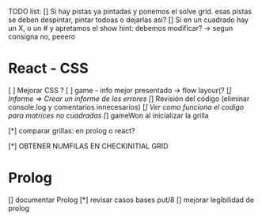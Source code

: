 TODO list:
[] Si hay pistas ya pintadas y ponemos el solve grid. esas pistas se deben despintar, pintar todoas o dejarlas asi?
[] Si en un cuadrado hay un X, o un # y apretamos el show hint: debemos modificar?
    -> segun consigna no, peeero


# React - CSS
[ ] Mejorar CSS ?
    [ ]  game - info mejor presentado -> flow layour(?
[*] Informe => Crear un informe de los errores
[*] Revisión del código (eliminar console.log y comentarios innecesarios)
[*] Ver como funciona el codigo para matrices no cuadradas
[*] gameWon al inicializar la grilla

[*] comparar grillas: 
    en prolog o react?

[*] OBTENER NUMFILAS EN CHECKINITIAL GRID

# Prolog
[] documentar Prolog
[*] revisar casos bases put/8
[] mejorar legibilidad de prolog 
